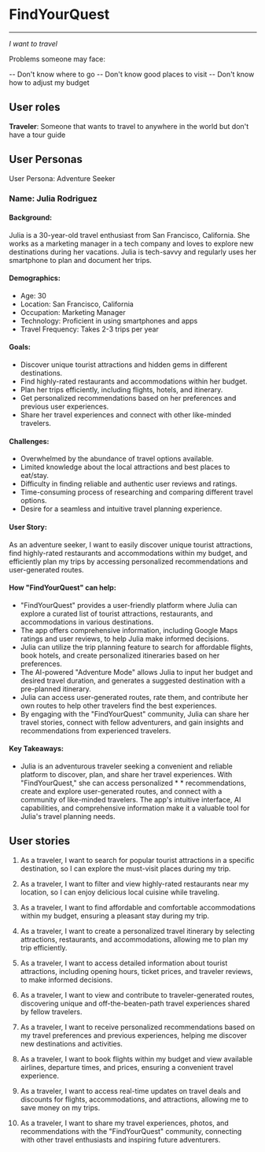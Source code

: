 # FindYourQuest

---

_I want to travel_

Problems someone may face:

-- Don't know where to go
-- Don't know good places to visit
-- Don't know how to adjust my budget

## User roles

**Traveler**: Someone that wants to travel to anywhere in the world but don't have a tour guide

## User Personas

User Persona: Adventure Seeker

### Name: Julia Rodriguez

#### Background:

Julia is a 30-year-old travel enthusiast from San Francisco, California. She works as a marketing manager in a tech company and loves to explore new destinations during her vacations. Julia is tech-savvy and regularly uses her smartphone to plan and document her trips.

#### Demographics:

- Age: 30
- Location: San Francisco, California
- Occupation: Marketing Manager
- Technology: Proficient in using smartphones and apps
- Travel Frequency: Takes 2-3 trips per year

#### Goals:

- Discover unique tourist attractions and hidden gems in different destinations.
- Find highly-rated restaurants and accommodations within her budget.
- Plan her trips efficiently, including flights, hotels, and itinerary.
- Get personalized recommendations based on her preferences and previous user experiences.
- Share her travel experiences and connect with other like-minded travelers.

#### Challenges:

- Overwhelmed by the abundance of travel options available.
- Limited knowledge about the local attractions and best places to eat/stay.
- Difficulty in finding reliable and authentic user reviews and ratings.
- Time-consuming process of researching and comparing different travel options.
- Desire for a seamless and intuitive travel planning experience.

#### User Story:

As an adventure seeker, I want to easily discover unique tourist attractions, find highly-rated restaurants and accommodations within my budget, and efficiently plan my trips by accessing personalized recommendations and user-generated routes.

#### How "FindYourQuest" can help:

- "FindYourQuest" provides a user-friendly platform where Julia can explore a curated list of tourist attractions, restaurants, and accommodations in various destinations.
- The app offers comprehensive information, including Google Maps ratings and user reviews, to help Julia make informed decisions.
- Julia can utilize the trip planning feature to search for affordable flights, book hotels, and create personalized itineraries based on her preferences.
- The AI-powered "Adventure Mode" allows Julia to input her budget and desired travel duration, and generates a suggested destination with a pre-planned itinerary.
- Julia can access user-generated routes, rate them, and contribute her own routes to help other travelers find the best experiences.
- By engaging with the "FindYourQuest" community, Julia can share her travel stories, connect with fellow adventurers, and gain insights and recommendations from experienced travelers.

#### Key Takeaways:

- Julia is an adventurous traveler seeking a convenient and reliable platform to discover, plan, and share her travel experiences. With "FindYourQuest," she can access personalized \* \* recommendations, create and explore user-generated routes, and connect with a community of like-minded travelers. The app's intuitive interface, AI capabilities, and comprehensive information make it a valuable tool for Julia's travel planning needs.

## User stories

1. As a traveler, I want to search for popular tourist attractions in a specific destination, so I can explore the must-visit places during my trip.

2. As a traveler, I want to filter and view highly-rated restaurants near my location, so I can enjoy delicious local cuisine while traveling.

3. As a traveler, I want to find affordable and comfortable accommodations within my budget, ensuring a pleasant stay during my trip.

4. As a traveler, I want to create a personalized travel itinerary by selecting attractions, restaurants, and accommodations, allowing me to plan my trip efficiently.

5. As a traveler, I want to access detailed information about tourist attractions, including opening hours, ticket prices, and traveler reviews, to make informed decisions.

6. As a traveler, I want to view and contribute to traveler-generated routes, discovering unique and off-the-beaten-path travel experiences shared by fellow travelers.

7. As a traveler, I want to receive personalized recommendations based on my travel preferences and previous experiences, helping me discover new destinations and activities.

8. As a traveler, I want to book flights within my budget and view available airlines, departure times, and prices, ensuring a convenient travel experience.

9. As a traveler, I want to access real-time updates on travel deals and discounts for flights, accommodations, and attractions, allowing me to save money on my trips.

10. As a traveler, I want to share my travel experiences, photos, and recommendations with the "FindYourQuest" community, connecting with other travel enthusiasts and inspiring future adventurers.
